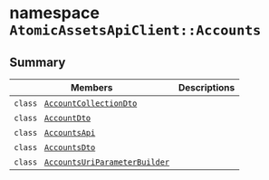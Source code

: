 # namespace `AtomicAssetsApiClient::Accounts` 

## Summary

 Members                                | Descriptions                                
----------------------------------------|---------------------------------------------
`class ` [`AccountCollectionDto`](AtomicAssetsApiClient--Accounts--AccountCollectionDto.md) | 
`class ` [`AccountDto`](AtomicAssetsApiClient--Accounts--AccountDto.md) | 
`class ` [`AccountsApi`](AtomicAssetsApiClient--Accounts--AccountsApi.md) | 
`class ` [`AccountsDto`](AtomicAssetsApiClient--Accounts--AccountsDto.md) | 
`class ` [`AccountsUriParameterBuilder`](AtomicAssetsApiClient--Accounts--AccountsUriParameterBuilder.md) | 

